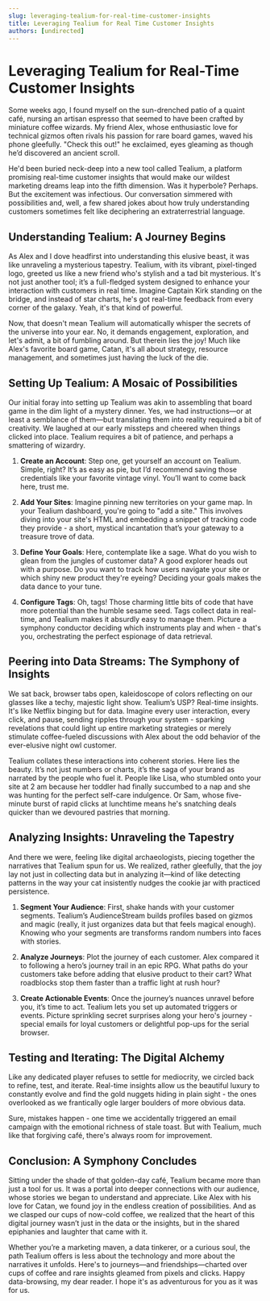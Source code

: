 ```yaml
---
slug: leveraging-tealium-for-real-time-customer-insights
title: Leveraging Tealium for Real Time Customer Insights
authors: [undirected]
---
```



# Leveraging Tealium for Real-Time Customer Insights

Some weeks ago, I found myself on the sun-drenched patio of a quaint café, nursing an artisan espresso that seemed to have been crafted by miniature coffee wizards. My friend Alex, whose enthusiastic love for technical gizmos often rivals his passion for rare board games, waved his phone gleefully. "Check this out!" he exclaimed, eyes gleaming as though he’d discovered an ancient scroll.

He'd been buried neck-deep into a new tool called Tealium, a platform promising real-time customer insights that would make our wildest marketing dreams leap into the fifth dimension. Was it hyperbole? Perhaps. But the excitement was infectious. Our conversation simmered with possibilities and, well, a few shared jokes about how truly understanding customers sometimes felt like deciphering an extraterrestrial language.

## Understanding Tealium: A Journey Begins

As Alex and I dove headfirst into understanding this elusive beast, it was like unraveling a mysterious tapestry. Tealium, with its vibrant, pixel-tinged logo, greeted us like a new friend who's stylish and a tad bit mysterious. It's not just another tool; it’s a full-fledged system designed to enhance your interaction with customers in real time. Imagine Captain Kirk standing on the bridge, and instead of star charts, he's got real-time feedback from every corner of the galaxy. Yeah, it's that kind of powerful.

Now, that doesn't mean Tealium will automatically whisper the secrets of the universe into your ear. No, it demands engagement, exploration, and let's admit, a bit of fumbling around. But therein lies the joy! Much like Alex's favorite board game, Catan, it's all about strategy, resource management, and sometimes just having the luck of the die. 

## Setting Up Tealium: A Mosaic of Possibilities

Our initial foray into setting up Tealium was akin to assembling that board game in the dim light of a mystery dinner. Yes, we had instructions—or at least a semblance of them—but translating them into reality required a bit of creativity. We laughed at our early missteps and cheered when things clicked into place. Tealium requires a bit of patience, and perhaps a smattering of wizardry.

1. **Create an Account**: Step one, get yourself an account on Tealium. Simple, right? It’s as easy as pie, but I’d recommend saving those credentials like your favorite vintage vinyl. You’ll want to come back here, trust me.

2. **Add Your Sites**: Imagine pinning new territories on your game map. In your Tealium dashboard, you're going to "add a site." This involves diving into your site's HTML and embedding a snippet of tracking code they provide - a short, mystical incantation that’s your gateway to a treasure trove of data. 

3. **Define Your Goals**: Here, contemplate like a sage. What do you wish to glean from the jungles of customer data? A good explorer heads out with a purpose. Do you want to track how users navigate your site or which shiny new product they're eyeing? Deciding your goals makes the data dance to your tune.

4. **Configure Tags**: Oh, tags! Those charming little bits of code that have more potential than the humble sesame seed. Tags collect data in real-time, and Tealium makes it absurdly easy to manage them. Picture a symphony conductor deciding which instruments play and when - that's you, orchestrating the perfect espionage of data retrieval.

## Peering into Data Streams: The Symphony of Insights

We sat back, browser tabs open, kaleidoscope of colors reflecting on our glasses like a techy, majestic light show. Tealium’s USP? Real-time insights. It's like Netflix binging but for data. Imagine every user interaction, every click, and pause, sending ripples through your system - sparking revelations that could light up entire marketing strategies or merely stimulate coffee-fueled discussions with Alex about the odd behavior of the ever-elusive night owl customer.

Tealium collates these interactions into coherent stories. Here lies the beauty. It’s not just numbers or charts, it’s the saga of your brand as narrated by the people who fuel it. People like Lisa, who stumbled onto your site at 2 am because her toddler had finally succumbed to a nap and she was hunting for the perfect self-care indulgence. Or Sam, whose five-minute burst of rapid clicks at lunchtime means he's snatching deals quicker than we devoured pastries that morning.

## Analyzing Insights: Unraveling the Tapestry

And there we were, feeling like digital archaeologists, piecing together the narratives that Tealium spun for us. We realized, rather gleefully, that the joy lay not just in collecting data but in analyzing it—kind of like detecting patterns in the way your cat insistently nudges the cookie jar with practiced persistence.

1. **Segment Your Audience**: First, shake hands with your customer segments. Tealium’s AudienceStream builds profiles based on gizmos and magic (really, it just organizes data but that feels magical enough). Knowing who your segments are transforms random numbers into faces with stories.

2. **Analyze Journeys**: Plot the journey of each customer. Alex compared it to following a hero’s journey trail in an epic RPG. What paths do your customers take before adding that elusive product to their cart? What roadblocks stop them faster than a traffic light at rush hour?

3. **Create Actionable Events**: Once the journey’s nuances unravel before you, it’s time to act. Tealium lets you set up automated triggers or events. Picture sprinkling secret surprises along your hero's journey - special emails for loyal customers or delightful pop-ups for the serial browser.

## Testing and Iterating: The Digital Alchemy

Like any dedicated player refuses to settle for mediocrity, we circled back to refine, test, and iterate. Real-time insights allow us the beautiful luxury to constantly evolve and find the gold nuggets hiding in plain sight - the ones overlooked as we frantically ogle larger boulders of more obvious data.

Sure, mistakes happen - one time we accidentally triggered an email campaign with the emotional richness of stale toast. But with Tealium, much like that forgiving café, there's always room for improvement.

## Conclusion: A Symphony Concludes

Sitting under the shade of that golden-day café, Tealium became more than just a tool for us. It was a portal into deeper connections with our audience, whose stories we began to understand and appreciate. Like Alex with his love for Catan, we found joy in the endless creation of possibilities. And as we clasped our cups of now-cold coffee, we realized that the heart of this digital journey wasn’t just in the data or the insights, but in the shared epiphanies and laughter that came with it.

Whether you’re a marketing maven, a data tinkerer, or a curious soul, the path Tealium offers is less about the technology and more about the narratives it unfolds. Here's to journeys—and friendships—charted over cups of coffee and rare insights gleamed from pixels and clicks. Happy data-browsing, my dear reader. I hope it's as adventurous for you as it was for us.